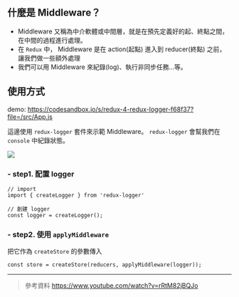 ## 什麼是 Middleware？

- Middleware 又稱為中介軟體或中間層，就是在預先定義好的起、終點之間，在中間的過程進行處理。
- 在 `Redux` 中， Middleware 是在 action(起點) 進入到 reducer(終點) 之前，讓我們做一些額外處理
- 我們可以用 Middleware 來紀錄(log)、執行非同步任務...等。

## 使用方式

demo: https://codesandbox.io/s/redux-4-redux-logger-f68f37?file=/src/App.js

這邊使用 `redux-logger` 套件來示範 Middleware。
`redux-logger` 會幫我們在 `console` 中紀錄狀態。

![](https://hackmd.io/_uploads/Sy7U6PFc3.png)

### - step1. 配置 logger

```javascript=1
// import
import { createLogger } from 'redux-logger'

// 創建 logger
const logger = createLogger();
```

### - step2. 使用 `applyMiddleware`

把它作為 `createStore` 的參數傳入

```javascript=1
const store = createStore(reducers, applyMiddleware(logger));
```

---

> 參考資料
> https://www.youtube.com/watch?v=rRtM82jBQJo
